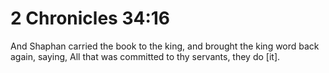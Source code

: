 # 2 Chronicles 34:16

And Shaphan carried the book to the king, and brought the king word back again, saying, All that was committed to thy servants, they do [it].